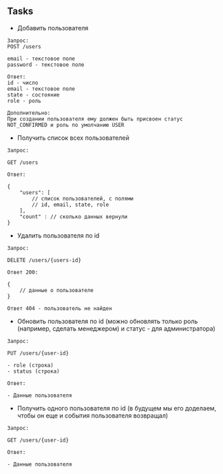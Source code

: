 ## Tasks

- Добавить пользователя

```
Запрос:
POST /users

email - текстовое поле
password - текстовое поле

Ответ:
id - число
email - текстовое поле
state - состояние
role - роль

Дополнительно:
При создании пользователя ему должен быть присвоен статус NOT_CONFIRMED и роль по умолчанию USER
```

- Получить список всех пользователей

```
Запрос:

GET /users

Ответ:

{
    "users": [
        // список пользователей, с полями
        // id, email, state, role
    ],
    "count" : // сколько данных вернули 
}
```

- Удалить пользователя по id

```
Запрос:

DELETE /users/{users-id}

Ответ 200:

{
    // данные о пользователе
}

Ответ 404 - пользователь не найден
```

- Обновить пользователя по id (можно обновлять только роль (например, сделать менеджером) и статус - для администратора)

```
Запрос:

PUT /users/{user-id}

- role (строка)
- status (строка)

Ответ:

- Данные пользователя 
```

- Получить одного пользователя по id (в будущем мы его доделаем, чтобы он еще и события пользователя возвращал)

```
Запрос:

GET /users/{user-id}

Ответ:

- Данные пользователя
```